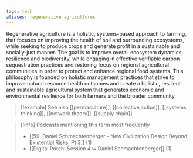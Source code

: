 ```yaml
---
tags: tech
aliases: regenerative agricultures
---
```


Regenerative agriculture is a holistic, systems-based approach to farming, that focuses on improving the health of soil and surrounding ecosystems, while seeking to produce crops and generate profit in a sustainable and socially-just manner. The goal is to improve overall ecosystem dynamics, resilience and biodiversity, while engaging in effective verifiable carbon sequestration practices and restoring focus on regional agricultural communities in order to protect and enhance regional food systems. This philosophy is founded on holistic management practices that strive to improve natural resource health outcomes and create a holistic, resilient and sustainable agricultural system that generates economic and environmental resilience for both farmers and the broader community.

> [!example] See also
> [[permaculture]], [[collective action]], [[systems thinking]], [[network theory]], [[supply chain]]

> [!info] Podcasts mentioning this term most frequently
> * [[59: Daniel Schmachtenberger - New Civilization Design Beyond Existential Risks, Pt 3]] (1)
> * [[Digital Porch: Session 4 w  Daniel Schmachtenberger]] (1)